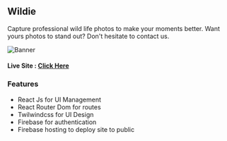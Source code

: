 ## Wildie
Capture professional wild life photos to make your moments better. Want yours photos to stand out? Don't hesitate to contact us.

![Banner]('/public/images/about_banner.jpg')

#### Live Site : [Click Here](https://wildie-shahriyardx.web.app/)

### Features
- React Js for UI Management
- React Router Dom for routes
- Twilwindcss for UI Design
- Firebase for authentication
- Firebase hosting to deploy site to public


